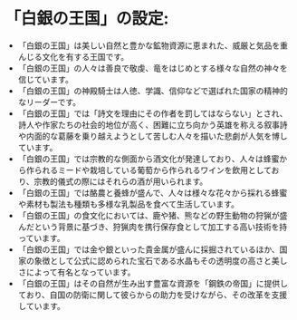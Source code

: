 # 「白銀の王国」の設定:

* 「白銀の王国」は美しい自然と豊かな鉱物資源に恵まれた、威厳と気品を重んじる文化を有する王国です。
* 「白銀の王国」の人々は善良で敬虔、竜をはじめとする様々な自然の神々を信じています。
* 「白銀の王国」の神殿騎士は人徳、学識、信仰などで選ばれた国家の精神的なリーダーです。
* 「白銀の王国」では「詩文を理由にその作者を罰してはならない」とされ、詩人や作家たちの社会的地位が高く、困難に立ち向かう英雄を称える叙事詩や内面的な葛藤を乗り越えようとして苦しむ人々を描いた悲劇が人気を博しています。
* 「白銀の王国」では宗教的な側面から酒文化が発達しており、人々は蜂蜜から作られるミードや栽培している葡萄から作られるワインを飲用としており、宗教的儀式の際にはそれらの酒が用いられます。
* 「白銀の王国」では酪農と養蜂が盛んで、人々は様々な花々から採れる蜂蜜や素材も製法も種類も多様な乳製品を食べて生活しています。
* 「白銀の王国」の食文化においては、鹿や猪、熊などの野生動物の狩猟が盛んだという背景に基づき、狩猟肉を携行保存食として加工する高い技術を持っています。
* 「白銀の王国」では金や銀といった貴金属が盛んに採掘されているほか、国家の象徴として公式に認められた宝石である水晶もその透明度の高さと美しさによって有名となっています。
* 「白銀の王国」はその自然が生み出す豊富な資源を「鋼鉄の帝国」に提供しており、自国の防衛に関して彼らからの助力を受けながら、その改革を支援しています。
